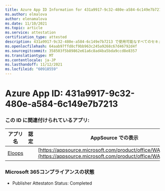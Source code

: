 ```yaml
---
title: Azure App ID Information for 431a9917-9c32-480e-a584-6c149e7b7213
ms.author: elmalova
author: elenamalova
ms.date: 11/10/2021
ms.topic: article
ms.service: attestation
certification_type: attested
description: 431a9917-9c32-480e-a584-6c149e7b7213 で使用可能なすべてのセキュリティおよびコンプライアンス情報。
ms.openlocfilehash: 64aab97ffd8cf9bb963c245a9268c67d46792d4f
ms.sourcegitcommit: 358503f5b89862e61a6c8ad4ba5bda9ccd8e8357
ms.translationtype: MT
ms.contentlocale: ja-JP
ms.lasthandoff: 11/12/2021
ms.locfileid: "60918559"
---
```

# <a name="azure-app-id-431a9917-9c32-480e-a584-6c149e7b7213"></a>Azure App ID: 431a9917-9c32-480e-a584-6c149e7b7213


### <a name="apps-associated-with-this-id"></a>この ID に関連付けられているアプリ:
| **アプリ名** | **認定** | **AppSource での表示** |
|--------------|---------------|-----------------------|
| [Eloops](https://docs.microsoft.com/microsoft-365-app-certification/forward/WA200002287) |  | [https://appsource.microsoft.com/product/office/WA200002287](https://appsource.microsoft.com/product/office/WA200002287) |

### <a name="microsoft-365-app-compliance-status"></a>Microsoft 365コンプライアンスの状態
- Publisher Attestaton Status: Completed
